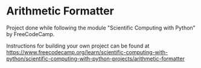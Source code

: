 # Arithmetic Formatter

Project done while following the module "Scientific Computing with Python" by FreeCodeCamp.

Instructions for building your own project can be found at https://www.freecodecamp.org/learn/scientific-computing-with-python/scientific-computing-with-python-projects/arithmetic-formatter
